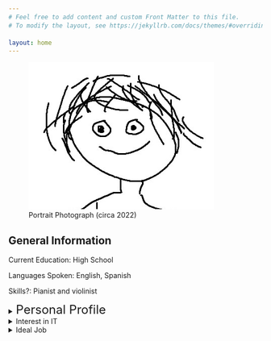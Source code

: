 ```yaml
---
# Feel free to add content and custom Front Matter to this file.
# To modify the layout, see https://jekyllrb.com/docs/themes/#overriding-theme-defaults

layout: home
---
```


<figure>
    <img src="/assets/images/me.jpg"
         alt="Portrait Photograph (circa 2022)">
    <figcaption>Portrait Photograph (circa 2022)
    </figcaption>
</figure>

## General Information

Current Education: High School

Languages Spoken: English, Spanish

Skills?: Pianist and violinist

<details>
  <summary><font size="+2">Personal Profile</font></summary>
<h5>Tests</h3>
Myers-Briggs: ENTJ-A
Learning Styles: 
Human Benchmark Test: 
</details>

<details>
  <summary>Interest in IT</summary>
  
</details>

<details>
  <summary>Ideal Job</summary>
  
</details>
